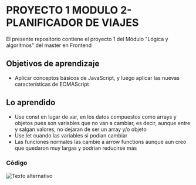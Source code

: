 # PROYECTO 1 MODULO 2- PLANIFICADOR DE VIAJES
El presente repositorio contiene el proyecto 1 del Módulo "Lógica y algoritmos" del master en Frontend

## Objetivos de aprendizaje
- Aplicar conceptos básicos de JavaScript, y luego aplicar las nuevas características de ECMAScript

## Lo aprendido
- Use const en lugar de var, en los datos compuestos como arrays y objetos pues son variables que no van a cambiar, es decir, aunque entre y salgan valores, no dejaran de ser un array y/o objeto
- Use let cuando las variables si podian cambiar 
- Las funciones normales las cambie a arrow functions aunque aun creo que quedaron muy largas y podrian reducirse más



### Código 
![Texto alternativo](https://i.imgur.com/KGh25k3.png)